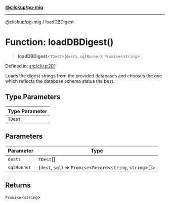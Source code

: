 [**@clickup/pg-mig**](../README.md)

***

[@clickup/pg-mig](../globals.md) / loadDBDigest

# Function: loadDBDigest()

> **loadDBDigest**\<`TDest`\>(`dests`, `sqlRunner`): `Promise`\<`string`\>

Defined in: [src/cli.ts:201](https://github.com/clickup/pg-mig/blob/master/src/cli.ts#L201)

Loads the digest strings from the provided databases and chooses the one
which reflects the database schema status the best.

## Type Parameters

| Type Parameter |
| ------ |
| `TDest` |

## Parameters

| Parameter | Type |
| ------ | ------ |
| `dests` | `TDest`[] |
| `sqlRunner` | (`dest`, `sql`) => `Promise`\<`Record`\<`string`, `string`\>[]\> |

## Returns

`Promise`\<`string`\>
